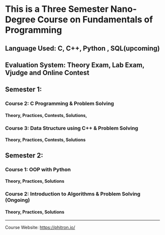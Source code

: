 # This is a Three Semester Nano-Degree Course on Fundamentals of Programming
## Language Used: C, C++, Python , SQL(upcoming)
## Evaluation System: Theory Exam, Lab Exam, Vjudge and Online Contest

## Semester 1: 
### Course 2: C Programming & Problem Solving
#### Theory, Practices, Contests, Solutions, 

### Course 3: Data Structure using C++ & Problem Solving
#### Theory, Practices, Contests, Solutions

## Semester 2: 
### Course 1: OOP with Python 
#### Theory, Practices, Solutions

### Course 2: Introduction to Algorithms & Problem Solving (Ongoing)
#### Theory, Practices, Solutions

-----------------------------------
Course Website: https://phitron.io/
